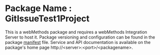 # Package Name : GitIssueTest1Project
This is a webMethods package and requires a webMethods Integration Server to host it. Package versioning and configuration can be found in the package [manifest](./GitIssueTest1Project/manifest.v3) file. Service and API documentation is available on the package's home page http://&lt;server&gt;:&lt;port&gt;/&lt;packagename>.